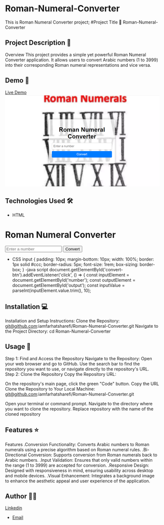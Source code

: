 # Roman-Numeral-Converter
This is Roman Numeral Converter project;
#Project Title 🚀
Roman-Numeral-Converter

## Project Description 📝

Overview
This project provides a simple yet powerful Roman Numeral Converter application. It allows users to convert Arabic numbers (1 to 3999) into their corresponding Roman numeral representations and vice versa.

## Demo 📸
[Live Demo]( https://iamfarhatsharefi.github.io/Roman-Numeral-Converter/  )
![Screenshot](./roman.png)

## Technologies Used 🛠️


- HTML
<body>
  <div class="container">
    <h1>Roman Numeral Converter</h1>
    <input type="number" id="number" placeholder="Enter a number" />
    <button id="convert-btn">Convert</button>
    <p id="output"></p>
  </div>
  <script src="script.js"></script>
</body>

- CSS
input {
  padding: 10px;
  margin-bottom: 10px;
  width: 100%;
  border: 1px solid #ccc;
  border-radius: 5px;
  font-size: 1rem;
  box-sizing: border-box;
}
-java script
document.getElementById('convert-btn').addEventListener('click', () => {
  const inputElement = document.getElementById('number');
  const outputElement = document.getElementById('output');
  const inputValue = parseInt(inputElement.value.trim(), 10);

## Installation 💻

Installation and Setup Instructions:
Clone the Repository:
git@github.com:iamfarhatsharefi/Roman-Numeral-Converter.git
Navigate to the Project Directory:
cd Roman-Numeral-Converter


## Usage 🎯

Step 1: Find and Access the Repository
Navigate to the Repository:
Open your web browser and go to GitHub.
Use the search bar to find the repository you want to use, or navigate directly to the repository's URL.
Step 2: Clone the Repository
Copy the Repository URL:

On the repository's main page, click the green "Code" button.
Copy the URL 
Clone the Repository to Your Local Machine:
git@github.com:iamfarhatsharefi/Roman-Numeral-Converter.git

Open your terminal or command prompt.
Navigate to the directory where you want to clone the repository.
Replace repository with the name of the cloned repository

## Features ⭐
Features
.Conversion Functionality: Converts Arabic numbers to Roman numerals using a precise algorithm based on Roman numeral rules.
.Bi-Directional Conversion: Supports conversion from Roman numerals back to Arabic numbers.
.Input Validation: Ensures that only valid numbers within the range (1 to 3999) are accepted for conversion.
.Responsive Design: Designed with responsiveness in mind, ensuring usability across desktop and mobile devices.
.Visual Enhancement: Integrates a background image to enhance the aesthetic appeal and user experience of the application.

## Author 👩‍💻
[Linkedin](https://www.linkedin.com/in/farhat-sharefi-13a101309?utm_source=share&utm_campaign=share_via&utm_content=profile&utm_medium=android_app)
- [Email](sharefifarhat@gmail.com)
